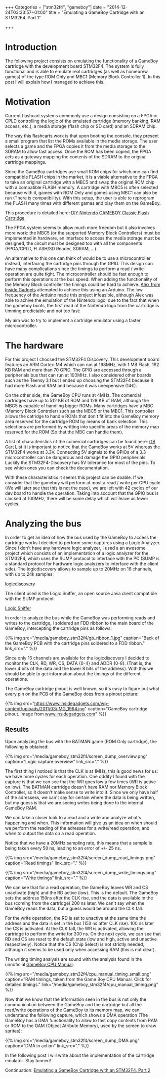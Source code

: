 +++
Categories = ["stm32f4", "gameboy"]
date = "2014-12-24T03:33:57+01:00"
title = "Emulating a GameBoy Cartridge with an STM32F4. Part 1"

+++

# Introduction

The following project consists on emulating the functionality of a GameBoy
cartridge with the development board STM32F4. The system is fully functional
and is able to emulate real cartridges (as well as homebrew games) of the type
ROM Only and MBC1 (Memory Block Controller 1). In this post I will explain
how I managed to achieve this.

# Motivation

Current flashcart systems commonly use a design consisting on a FPGA or CPLD 
controlling the logic of the emulated cartridge (memory banking, RAM access, 
etc.), a media storage (flash chip or SD card) and an SDRAM chip. 

The way this flashcarts work is that upon booting the console, they present a 
small program that list the ROMs available in the media storage. The user selects
a game and the FPGA copies it from the media storage to the SDRAM to allow 
fast access. Once the ROM has been copied, the FPGA acts as a gateway mapping
the contents of the SDRAM to the original cartridge mappings.

Since the GameBoy cartridges use small ROM chips for which one can find 
compatible FLASH chips in the market, it is a viable alternative to the FPGA
to take an original cartridge with a MBC5 and swap the original ROM chip with
a compatible FLASH memory. A cartridge with MBC5 is often selected because with
it, games with ROM Only and games using MBC1 can also be run (There is 
compatibility). With this setup, the user is able to reprogram the FLASH many
times with different games and play them on the GameBoy.

This procedure is detailed here: 
[DIY Nintendo GAMEBOY Classic Flash Cartridge](http://www.digital-circuitry.com/DOC/NINTENDO/GAMEBOY/DIY%20Nintendo%20GAMEBOY%20Classic%20Flash%20Cartridge.pdf)

The FPGA system seems to allow much more freedom but it also involves more work:
the MBC5 (or the supported Memory Block Controllers) must be implemented in
hardware, an interface to access the media storage must be designed, the circuit
must be designed too with all the components (FPGA/CPLD, FLASH/SD Reader, SDRAM,
...). 

An alternative to this one can think of would be to use a microcontroller
instead, interfacing the cartridge pins through the GPIO. This design can have
many complications since the timings to perform a read / write operation are 
quite tight. The microcontroller should be fast enough to perform this operations
at the bus speed. When adding the functionality of the Memory Block controller
the timings could be hard to achieve. 
[Alex from Inside Gadgets](https://www.insidegadgets.com/2011/04/23/emulating-the-nintendo-logo-on-the-gameboy/)
attempted to 
achieve this using an Arduino. The low frequency of the Arduino made this project
infeasible, although Alex was able to achive the emulation of the Nintendo logo,
due to the fact that when the gameboy boots, the first read of the Nintendo logo
from the cartridge is timming predictable and not too fast:

My aim was to try to implement a cartridge emulator using a faster microcontroller.

# The hardware

For this project I choosed the STM32F4 Discovery. This development board features 
an ARM Cortex-M4 which can run at 168MHz, with 1 MB Flash, 192 KB RAM and more than
70 GPIO. The GPIO are accessed through a peripherials bus that can run at 100MHz.
I also considered other boards such as the Teensy 3.1 but I ended up choosing 
the STM32F4 because it had more Flash and RAM and because it was unexpensive (14€).

On the other side, the GameBoy CPU runs at 4MHz. The comercial cartridges have 
up to 512 KB of ROM and 128 KB of RAM, although the MBC5 is capable of handling
bigger ROMs. Many cartridges have a MBC (Memory Block Controler) such as the MBC5 
or the MBC1. This controller allows the catridge to handle ROMs that don't fit 
into the GameBoy memory area reserved for the cartridge ROM by means of bank
selection. This selections are performed by writting into specific areas of the
memory map reserved for the ROM (So that the MBC can handle them).

A list of characteristics of the comercial cartridges can be found here: 
[GB Cart List](http://www.devrs.com/gb/files/gbmbcsiz.txt)
It is important to notice that the GameBoy works at 5V whereas the STM32F4 works
at 3.3V. Connecting 5V signals to the GPIOs of a 3.3 microcontroller can be 
dangerous and damage the GPIO peripherials. Luckily the STM32F4-Discovery has
5V tolerance for most of the pins. To see which ones you can check the 
documentation.

With these characteristics it seems this project can be doable. If we consider 
that the gameboy will perform at most a read / write per CPU cycle (We will later 
see that this is not the case), we are left with 42 cycles of our dev board to handle
the operation. Taking into account that the GPIO bus is clocked at 100MHz, there
will be some delay which will leave us fewer cycles.

# Analyzing the bus

In order to get an idea of how the bus used by the GameBoy to access the 
cartridge works I decided to perform some captures using a Logic Analyzer. Since
I don't have any hardware logic analyzer, I used a an awesome project 
which consists of an implementation of a logic analyzer for the STM32F4, which
uses the SUMP protocol to interface with the PC (SUMP is a standard protocol for
hardware logic analyzers to interface with the client side). The logicdiscovery
allows to sample up to 20MHz on 16 channels, with up to 24k samples:

[logicdiscovery](https://code.google.com/p/logicdiscovery/)

The client used is the Logic Sniffer, an open source Java client compatible with
the SUMP protocol:

[Logic Sniffer](http://www.lxtreme.nl/ols/)

In order to analyze the bus while the GameBoy was performing reads and writes to
the cartridge, I soldered an FDD ribbon to the main board of the GameBoy, 
intercepting the cartridge pins as follows:

{{% img src="/media/gameboy_stm32f4/gb_ribbon_1.jpg" caption="Back of the GameBoy PCB with the cartridge pins soldered to a FDD ribbon." link_src="." %}}

Since only 16 channels are available for the logicdiscovery I decided to monitor
the CLK, RD, WR, CS, DATA {0-4} and ADDR {0-8}. (That is, the lower 4 bits of
the data and the lower 8 bits of the address). With this we should be able to
get information about the timings of the different operations.

The GameBoy cartridge pinout is well known, so it's easy to figure out what every
pin on the PCB of the GameBoy does from a pinout picture:

{{% img src="https://www.insidegadgets.com/wp-content/uploads/2011/03/IMG_1994.jpg" caption="GameBoy cartridge pinout. Image from www.insidegadgets.com" %}}

## Results

Upon analyzing the bus with the BATMAN game (ROM Only cartridge), the following is obtained:

{{% img src="/media/gameboy_stm32f4/screen_dump_overview.png" caption="Logic capture overview" link_src="." %}}

The first thing I noticed is that the CLK is at 1MHz, this is good news for us:
we have more cycles for each operation. One oddity I found with the capture is
that we can see that the WR goes low a few times (WR is active on low). The 
BATMAN cartridge doesn't have RAM nor Memory Block Controller, so it doesn't make
sense to write into it. Since we only have half of the adressess, we can't say
for certain where the data is being written, but my guess is that we are seeing
writes being done to the internal GameBoy RAM.

We can take a closer look to a read and a write and analyze what's happening and
when. This information will give us an idea on when should we perform the reading
of the adresses for a write/read operation, and when to output the data on a 
read operation.

Notice that we have a 20MHz sampling rate, this means that a sample is being
taken every 50 ns, leading to an error of +/- 25 ns.

{{% img src="/media/gameboy_stm32f4/screen_dump_read_timings.png" caption="Read timings" link_src="." %}}

{{% img src="/media/gameboy_stm32f4/screen_dump_write_timings.png" caption="Write timings" link_src="." %}}

We can see that for a read operation, the GameBoy leaves WR and CS unactivate 
(high) and the RD active (low). This is the default. The GameBoy sets the 
address 150ns after the CLK rise, and the data is available in the bus 
(coming from the cartridge) 200 ns later. We can't say when the GameBoy reads
the data, but a guess would be around the CLK fall.

For the write operation, the RD is set to unactive at the same time the address
and the data is set in the bus (150 ns after CLK rise). 100 ns later the CS is
activated. At the CLK fall, the WR is activated, allowing the cartridge to perform
the write for 300 ns. On the next cycle, we can see that RD and CS are reset to
the default state (low and high, active and unactive respectively). Notice that
the CS (Chip Select) is not strictly needed, although it seems to be used only
when accessing RAM (this is not clear).

The writing timing analysis are sound with the analysis found in the unnoficial
[GameBoy CPU Manual](http://marc.rawer.de/Gameboy/Docs/GBCPUman.pdf):

{{% img src="/media/gameboy_stm32f4/cpu_manual_timing_small.png" caption="RAM timings, taken from the Game Boy CPU Manual. Click for detailed timings." link="/media/gameboy_stm32f4/cpu_manual_timing.png" %}}

Now that we know that the information seen in the bus is not only the communication
between the GameBoy and the cartridge but all the read/write operations of the
GameBoy to its memory map, we can understand the following capture, which shows
a DMA operation (The GameBoy has a DMA functionality to allow to fast copy contents
from RAM or ROM to the OAM (Object Atribute Memory), used by the screen to draw
sprites):

{{% img src="/media/gameboy_stm32f4/screen_dump_DMA.png" caption="DMA in action" link_src="." %}}

In the following post I will write about the implementation of the cartridge
emulator. Stay tunned!

Continuation: [Emulating a GameBoy Cartridge with an STM32F4. Part 2](/post/gameboy_cartridge_emu_2)

